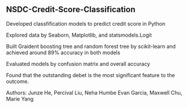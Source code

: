 ## NSDC-Credit-Score-Classification

Developed classfification models to predict credit score in Python

Explored data by Seaborn, Matplotlib, and statsmodels.Logit

Built Graident boosting tree and random forest tree by scikit-learn and achieved around 89% accuracy in both models

Evaluated models by confusion matrix and overall accuracy

Found that the outstanding debet is the most significant feature to the outcome. 

Authors: Junze He, Percival Liu, Neha Humbe Evan Garcia, Maxwell Chu, Marie Yang 
